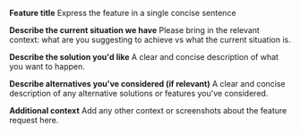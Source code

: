 **Feature title**
Express the feature in a single concise sentence

**Describe the current situation we have**
Please bring in the relevant context: what are you suggesting to achieve vs what the current situation is. 

**Describe the solution you'd like**
A clear and concise description of what you want to happen.

**Describe alternatives you've considered (if relevant)**
A clear and concise description of any alternative solutions or features you've considered.

**Additional context**
Add any other context or screenshots about the feature request here.

